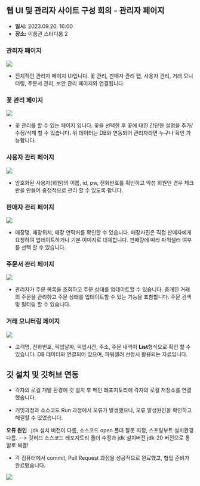 ## 웹 UI 및 관리자 사이트 구성 회의 - 관리자 페이지

- **일시:** 2023.09.20. 16:00
- **장소:** 이룸관 스터디룸 2

### 관리자 페이지

<img src="https://github.com/donggyunhuh/TeamProject_Flower/blob/main/%EA%B0%9C%EB%B0%9C%EC%9D%BC%EC%A7%80%20%EC%82%AC%EC%A7%84/%EA%B4%80%EB%A6%AC%EC%9E%90%201.png?raw=true"/>

- 전체적인 관리자 페이지 UI입니다. 꽃 관리, 판매자 관리 탭, 사용자 관리, 거래 모니터링, 주문서 관리, 보안 관리 페이지와 연결됩니다.

### 꽃 관리 페이지

<img src="https://github.com/donggyunhuh/TeamProject_Flower/blob/main/%EA%B0%9C%EB%B0%9C%EC%9D%BC%EC%A7%80%20%EC%82%AC%EC%A7%84/%EA%BD%83%20%EA%B4%80%EB%A6%AC%20%ED%8E%98%EC%9D%B4%EC%A7%80.png?raw=true"/>

- 꽃 관리를 할 수 있는 페이지 입니다. 꽃을 선택한 후 꽃에 대한 간단한 설명을 추가/수정/삭제 할 수 있습니다. 위 데이터는 DB와 연동되어 관리자라면 누구나 확인 가능합니다.

### 사용자 관리 페이지

<img src="https://github.com/donggyunhuh/TeamProject_Flower/blob/main/%EA%B0%9C%EB%B0%9C%EC%9D%BC%EC%A7%80%20%EC%82%AC%EC%A7%84/%EC%82%AC%EC%9A%A9%EC%A7%80%20%EA%B4%80%EB%A6%AC.png?raw=true"/>

- 암호화된 사용자(회원)의 이름, id, pw, 전화번호를 확인하고 악성 회원인 경우 체크란을 만들어 중점적으로 관리 할 수 있도록 합니다.

### 판매자 관리 페이지

<img src="https://github.com/donggyunhuh/TeamProject_Flower/blob/main/%EA%B0%9C%EB%B0%9C%EC%9D%BC%EC%A7%80%20%EC%82%AC%EC%A7%84/%ED%8C%90%EB%A7%A4%EC%9E%90%20%EA%B4%80%EB%A6%AC.png?raw=true"/>

- 매장명, 매장위치, 매장 연락처를 확인할 수 있습니다. 매장사진은 직접 판매자에게 요청하여 업데이트하거나 기본 이미지로 대체합니다. 판매량에 따라 파워셀러 여부를 선택 할 수 있습니다.

### 주문서 관리 페이지

<img src="https://github.com/donggyunhuh/TeamProject_Flower/blob/main/%EA%B0%9C%EB%B0%9C%EC%9D%BC%EC%A7%80%20%EC%82%AC%EC%A7%84/%EC%A3%BC%EB%AC%B8%EC%84%9C%20%EA%B4%80%EB%A6%AC.png?raw=true"/>

- 관리자가 주문 목록을 조회하고 주문 상태를 업데이트할 수 있습니다. 중개된 거래의 주문을 관리하고 주문 상태를 업데이트할 수 있는 기능을 포함합니다. 주문 검색 및 필터링 할 수 있습니다.

### 거래 모니터링 페이지

<img src="https://github.com/donggyunhuh/TeamProject_Flower/blob/main/%EA%B0%9C%EB%B0%9C%EC%9D%BC%EC%A7%80%20%EC%82%AC%EC%A7%84/%EA%B1%B0%EB%9E%98%EB%AA%A8%EB%8B%88%ED%84%B0%EB%A7%81.png?raw=true"/>

- 고객명, 전화번호, 픽업날짜, 픽업시간, 주소, 주문 내역이 **List**형식으로 확인 할 수 있습니다. DB 데이터와 연결되어 있으며, 파워셀러 선정시 활용되는 자료입니다.

## 깃 설치 및 깃허브 연동

- 각자의 로컬 개발 환경에 깃 설치 후 메인 레포지토리에 각자의 로컬 저장소를 연결했습니다.

- 커밋과정과 소스코드 Run 과정에서 오류가 발생했으나, 오류 발생원인을 확인하고 해결할 수 있었습니다.

**오류 원인** : jdk 설치 버전이 다름, 소스코드 open 폴더 잘못 지정, 스프링부트 설치환경 다름.
--> 깃허브 소스코드 레포지토리 폴더 수정과 jdk 설치버전 jdk-20 버전으로 통일로 해결!

- 각 컴퓨터에서 commit, Pull Request 과정을 성공적으로 완료했고, 협업 준비가 완료됐습니다.

<img src="https://github.com/donggyunhuh/TeamProject_Flower/blob/main/%EB%A1%9C%EA%B3%A0%20%EC%82%AC%EC%A7%84/%EB%A1%9C%EA%B3%A0%20%EC%98%88%EC%8B%9C.png?raw=true"/>
